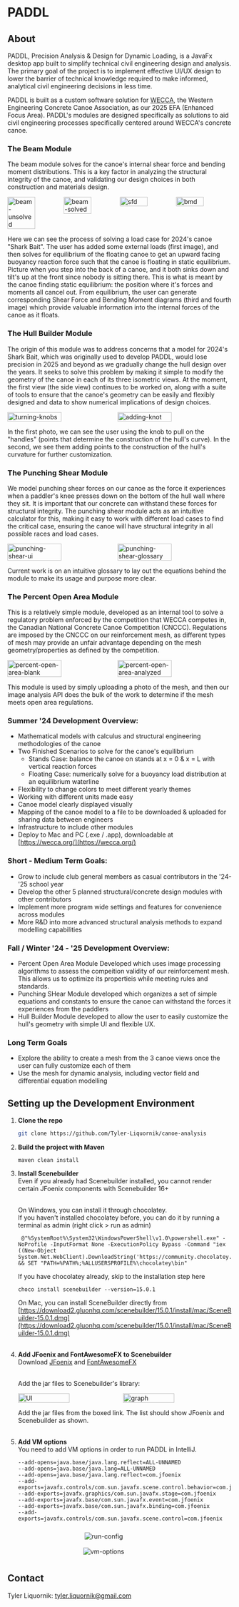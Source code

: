 # PADDL

## About
PADDL, Precision Analysis & Design for Dynamic Loading, is a JavaFx desktop app built to simplify technical civil engineering design and analysis. The primary goal of the project is to implement effective UI/UX design to lower the barrier of technical knowledge required to make informed, analytical civil engineering decisions in less time.

PADDL is built as a custom software solution for [WECCA](https://wecca.org/), the Western Engineering Concrete Canoe Association, as our 2025 EFA (Enhanced Focus Area). PADDL's modules are designed specifically as solutions to aid civil engineering processes specifically centered around WECCA's concrete canoe.

### The Beam Module

The beam module solves for the canoe's internal shear force and bending moment distributions. This is a key factor in analyzing the structural integrity of the canoe, and validating our design choices in both construction and materials design.

<div style="display: flex; flex-direction: row;">
    <img src="images/beam-unsolved.png" alt="beam-unsolved" style="width: 49%;" />
    <img src="images/beam-solved.png" alt="beam-solved" style="width: 49%;" />
    <br>
    <img src="images/beam-sfd.png" alt = "sfd" style="width: 49%;" />
    <img src="images/beam-bmd.png" alt = "bmd" style="width: 49%;" />
</div>

Here we can see the process of solving a load case for 2024's canoe "Shark Bait". The user has added some external loads (first image), and then solves for equilibrium of the floating canoe to get an upward facing buoyancy reaction force such that the canoe is floating in static equilibrium. Picture when you step into the back of a canoe, and it both sinks down and tilt's up at the front since nobody is sitting there. This is what is meant by the canoe finding static equilibrium: the position where it's forces and moments all cancel out. From equilibrium, the user can generate corresponding Shear Force and Bending Moment diagrams (third and fourth image) which provide valuable information into the internal forces of the canoe as it floats.

### The Hull Builder Module

The origin of this module was to address concerns that a model for 2024's Shark Bait, which was originally used to develop PADDL, would lose precision in 2025 and beyond as we gradually change the hull design over the years. It seeks to solve this problem by making it simple to modify the geometry of the canoe in each of its three isometric views. At the moment, the first view (the side view) continues to be worked on, along with a suite of tools to ensure that the canoe's geometry can be easily and flexibly designed and data to show numerical implications of design choices.

<div style="display: flex; flex-direction: row;">
    <img src="images/hull-builder-knobs.png" alt = "turning-knobs" style="width: 49%;" />
    <img src="images/hull-builder-editor.png" alt = "adding-knot" style="width: 49%;" />
</div>


In the first photo, we can see the user using the knob to pull on the "handles" (points that determine the construction of the hull's curve). In the second, we see them adding points to the construction of the hull's curvature for further customization.

### The Punching Shear Module

We model punching shear forces on our canoe as the force it experiences when a paddler's knee presses down on the bottom of the hull wall where they sit. It is important that our concrete can withstand these forces for structural integrity. The punching shear module acts as an intuitive calculator for this, making it easy to work with different load cases to find the critical case, ensuring the canoe will have structural integrity in all possible races and load cases.

<div style="display: flex; flex-direction: row;">
    <img src="images/punching-shear-ui.png" alt = "punching-shear-ui" style="width: 49%;" />
    <img src="images/punching-shear-glossary.png" alt = "punching-shear-glossary" style="width: 49%;" />
</div>

Current work is on an intuitive glossary to lay out the equations behind the module to make its usage and purpose more clear.

### The Percent Open Area Module

This is a relatively simple module, developed as an internal tool to solve a regulatory problem enforced by the competition that WECCA competes in, the Canadian National Concrete Canoe Competition (CNCCC). Regulations are imposed by the CNCCC on our reinforcement mesh, as different types of mesh may provide an unfair advantage depending on the mesh geometry/properties as defined by the competition.

<div style="display: flex; flex-direction: row;">
    <img src="images/percent-open-area-blank.png" alt = "percent-open-area-blank" style="width: 49%;" />
    <img src="images/percent-open-area-analyzed.png" alt = "percent-open-area-analyzed" style="width: 49%;" />
</div>

This module is used by simply uploading a photo of the mesh, and then our image analysis API does the bulk of the work to determine if the mesh meets open area regulations.

### Summer '24 Development Overview:
- Mathematical models with calculus and structural engineering methodologies of the canoe
- Two Finished Scenarios to solve for the canoe's equilibrium
    - Stands Case: balance the canoe on stands at x = 0 & x = L with vertical reaction forces
    - Floating Case: numerically solve for a buoyancy load distribution at an equilibrium waterline
- Flexibility to change colors to meet different yearly themes
- Working with different units made easy
- Canoe model clearly displayed visually
- Mapping of the canoe model to a file to be downloaded & uploaded for sharing data between engineers
- Infrastructure to include other modules
- Deploy to Mac and PC (.exe / .app), downloadable at [https://wecca.org/](https://wecca.org/)

### Short - Medium Term Goals:
- Grow to include club general members as casual contributors in the '24-'25 school year
- Develop the other 5 planned structural/concrete design modules with other contributors
- Implement more program wide settings and features for convenience across modules
- More R&D into more advanced structural analysis methods to expand modelling capabilities

### Fall / Winter '24 - '25 Development Overview:
- Percent Open Area Module Developed which uses image processing algorithms to assess the compeition validity of our reinforcement mesh. This allows us to optimize its propertieis while meeting rules and standards.
- Punching SHear Module developed which organizes a set of simple equations and constants to ensure the canoe can withstand the forces it experiences from the paddlers
- Hull Builder Module developed to allow the user to easily customize the hull's geometry with simple UI and flexible UX.

### Long Term Goals
- Explore the ability to create a mesh from the 3 canoe views once the user can fully customize each of them
- Use the mesh for dynamic analysis, including vector field and differential equation modelling


## Setting up the Development Environment

1. <b>Clone the repo</b>
   ```sh
   git clone https://github.com/Tyler-Liquornik/canoe-analysis
   ```
2. <b>Build the project with Maven</b>
   ```
   maven clean install
   ```
3. <b>Install Scenebuilder</b> <br/>
   Even if you already had Scenebuilder installed, you cannot render certain JFoenix components with Scenebuilder 16+ <br/> <br/>
   
   On Windows, you can install it through chocolatey. <br/>
   If you haven't installed chocolatey before, you can do it by running a terminal as admin (right click > run as admin)
   ```
    @"%SystemRoot%\System32\WindowsPowerShell\v1.0\powershell.exe" -NoProfile -InputFormat None -ExecutionPolicy Bypass -Command "iex ((New-Object System.Net.WebClient).DownloadString('https://community.chocolatey.org/install.ps1'))" && SET "PATH=%PATH%;%ALLUSERSPROFILE%\chocolatey\bin"
   ```
   If you have chocolatey already, skip to the installation step here
   ```
   choco install scenebuilder --version=15.0.1
   ```
   
   On Mac, you can install SceneBuilder directly from <br/>
   [https://download2.gluonhq.com/scenebuilder/15.0.1/install/mac/SceneBuilder-15.0.1.dmg](https://download2.gluonhq.com/scenebuilder/15.0.1/install/mac/SceneBuilder-15.0.1.dmg) <br/> <br/>
    
4. <b>Add JFoenix and FontAwesomeFX to Scenebuilder</b><br/>
   Download [JFoenix](https://jar-download.com/artifacts/com.jfoenix/jfoenix/9.0.10/source-code) and [FontAwesomeFX](https://jar-download.com/artifacts/de.jensd/fontawesomefx/8.2/source-code) </br> <br/>

   Add the jar files to Scenebuilder's library:

   <div style="display: flex; flex-direction: row;">
    <img src="images/settings.png" alt="UI" style="width: 49%;" />
    <img src="images/libraries.png" alt="graph" style="width: 49%;" />
   </div>

   Add the jar files from the boxed link. The list should show JFoenix and Scenebuilder as shown. </br> <br/>

5.  <b>Add VM options</b><br/>
    You need to add VM options in order to run PADDL in IntelliJ. <br/>
    ```
    --add-opens=java.base/java.lang.reflect=ALL-UNNAMED
    --add-opens=java.base/java.lang=ALL-UNNAMED
    --add-opens=java.base/java.lang.reflect=com.jfoenix  
    --add-exports=javafx.controls/com.sun.javafx.scene.control.behavior=com.jfoenix
    --add-exports=javafx.graphics/com.sun.javafx.stage=com.jfoenix
    --add-exports=javafx.base/com.sun.javafx.event=com.jfoenix
    --add-exports=javafx.base/com.sun.javafx.binding=com.jfoenix
    --add-exports=javafx.controls/com.sun.javafx.scene.control=com.jfoenix
    ```

    <div style="display: flex; flex-direction: column; width: 80%; align-items: center; justify-content: center; padding: 10px 0 10px 0">
      <img src="images/run-config.png" alt="run-config" /> <br/>
      <img src="images/vm-options.png" alt="vm-options" />
    </div>

<!-- CONTACT -->
## Contact

Tyler Liquornik: tyler.liquornik@gmail.com

<!-- MARKDOWN LINKS & IMAGES (might use later) -->
<!-- https://www.markdownguide.org/basic-syntax/#reference-style-links -->
<!-- [contributors-shield]: https://img.shields.io/github/contributors/othneildrew/Best-README-Template.svg?style=for-the-badge
[contributors-url]: https://github.com/othneildrew/Best-README-Template/graphs/contributors
[forks-shield]: https://img.shields.io/github/forks/othneildrew/Best-README-Template.svg?style=for-the-badge
[forks-url]: https://github.com/othneildrew/Best-README-Template/network/members
[stars-shield]: https://img.shields.io/github/stars/othneildrew/Best-README-Template.svg?style=for-the-badge
[stars-url]: https://github.com/othneildrew/Best-README-Template/stargazers
[issues-shield]: https://img.shields.io/github/issues/othneildrew/Best-README-Template.svg?style=for-the-badge
[issues-url]: https://github.com/othneildrew/Best-README-Template/issues
[license-shield]: https://img.shields.io/github/license/othneildrew/Best-README-Template.svg?style=for-the-badge
[license-url]: https://github.com/othneildrew/Best-README-Template/blob/master/LICENSE.txt
[linkedin-shield]: https://img.shields.io/badge/-LinkedIn-black.svg?style=for-the-badge&logo=linkedin&colorB=555
[linkedin-url]: https://linkedin.com/in/othneildrew
[product-screenshot]: images/screenshot.png -->
